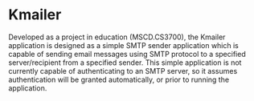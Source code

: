 Kmailer
==========

Developed as a project in education (MSCD.CS3700), the Kmailer application is designed as a simple SMTP sender application which is capable of sending email messages using SMTP protocol to a specified server/recipient from a specified sender.  This simple application is not currently capable of authenticating to an SMTP server, so it assumes authentication will be granted automatically, or prior to running the application.

